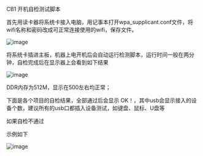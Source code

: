 CB1 开机自检测试脚本

首先用读卡器将系统卡接入电脑，用记事本打开wpa_supplicant.conf文件，将wifi名称和密码改成可正常连接使用的wifi，保存文件。

![image](https://user-images.githubusercontent.com/26021085/173799225-f3808198-fa6d-43c4-8f4f-e1e3aaf2b04d.png)

将系统卡插进主板，机器上电开机后会自动运行检测脚本，运行时间一般在两分钟，自检完成后在显示器上会看到如下结果

![image](https://user-images.githubusercontent.com/26021085/173799418-971774ef-a30d-4cba-b17a-37a3a0da2ad2.png)

DDR内存为512M，显示在500左右均正常；

下面是各个项目的自检结果，全部通过后会显示 OK！，其中usb会显示接入的设备个数，建议所有的usb口都插入设备测试，如键盘、鼠标、U盘等

如果自检不通过

示例如下

![image](https://user-images.githubusercontent.com/26021085/173799480-24e4ee3d-b22e-42fb-bb21-d71e360c21fc.png)
